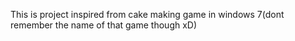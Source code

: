 This is project inspired from cake making game in windows 7(dont remember the name of that game though xD)